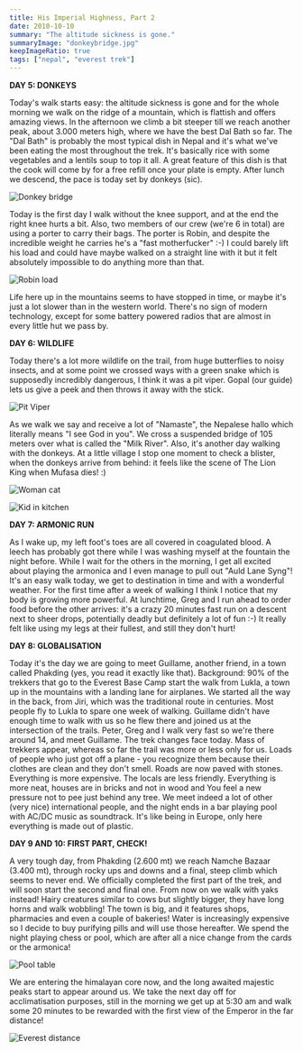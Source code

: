 ```yaml
---
title: His Imperial Highness, Part 2
date: 2010-10-10
summary: "The altitude sickness is gone."
summaryImage: "donkeybridge.jpg"
keepImageRatio: true
tags: ["nepal", "everest trek"]
---
```


**DAY 5: DONKEYS**

Today's walk starts easy: the altitude sickness is gone and for the whole morning we walk on the ridge of a mountain, which is flattish and offers amazing views. In the afternoon we climb a bit steeper till we reach another peak, about 3.000 meters high, where we have the best Dal Bath so far. The "Dal Bath" is probably the most typical dish in Nepal and it's what we've been eating the most throughout the trek. It's basically rice with some vegetables and a lentils soup to top it all. A great feature of this dish is that the cook will come by for a free refill once your plate is empty. After lunch we descend, the pace is today set by donkeys (sic). 

![Donkey bridge](donkeybridge.jpg)

Today is the first day I walk without the knee support, and at the end the right knee hurts a bit. Also, two members of our crew (we're 6 in total) are using a porter to carry their bags. The porter is Robin, and despite the incredible weight he carries he's a "fast motherfucker" :-) I could barely lift his load and could have maybe walked on a straight line with it but it felt absolutely impossible to do anything more than that.

![Robin load](robinload.jpg)

Life here up in the mountains seems to have stopped in time, or maybe it's just a lot slower than in the western world. There's no sign of modern technology, except for some battery powered radios that are almost in every little hut we pass by.

**DAY 6: WILDLIFE**

Today there's a lot more wildlife on the trail, from huge butterflies to noisy insects, and at some point we crossed ways with a green snake which is supposedly incredibly dangerous, I think it was a pit viper. Gopal (our guide) lets us give a peek and then throws it away with the stick.

![Pit Viper](pitviper.jpg)

As we walk we say and receive a lot of "Namaste", the Nepalese hallo which literally means "I see God in you". We cross a suspended bridge of 105 meters over what is called the "Milk River". Also, it's another day walking with the donkeys. At a little village I stop one moment to check a blister, when the donkeys arrive from behind: it feels like the scene of The Lion King when Mufasa dies! :)

![Woman cat](womancat.jpg)

![Kid in kitchen](bimbocucina.jpg)

**DAY 7: ARMONIC RUN**

As I wake up, my left foot's toes are all covered in coagulated blood. A leech has probably got there while I was washing myself at the fountain the night before. While I wait for the others in the morning, I get all excited about playing the armonica and I even manage to pull out "Auld Lane Syng"! It's an easy walk today, we get to destination in time and with a wonderful weather.
For the first time after a week of walking I think I notice that my body is growing more powerful. At lunchtime, Greg and I run ahead to order food before the other arrives: it's a crazy 20 minutes fast run on a descent next to sheer drops, potentially deadly but definitely a lot of fun :-) It really felt like using my legs at their fullest, and still they don't hurt!

**DAY 8: GLOBALISATION**

Today it's the day we are going to meet Guillame, another friend, in a town called Phakding (yes, you read it exactly like that). Background: 90% of the trekkers that go to the Everest Base Camp start the walk from Lukla, a town up in the mountains with a landing lane for airplanes. We started all the way in the back, from Jiri, which was the traditional route in centuries. Most people fly to Lukla to spare one week of walking. Guillame didn't have enough time to walk with us so he flew there and joined us at the intersection of the trails. Peter, Greg and I walk very fast so we're there around 14, and meet Guillame.
The trek changes face today. Mass of trekkers appear, whereas so far the trail was more or less only for us. Loads of people who just got off a plane - you recognize them because their clothes are clean and they don't smell. Roads are now paved with stones. Everything is more expensive. The locals are less friendly. Everything is more neat, houses are in bricks and not in wood and You feel a new pressure not to pee just behind any tree.
We meet indeed a lot of other (very nice) international people, and the night ends in a bar playing pool with AC/DC music as soundtrack. It's like being in Europe, only here everything is made out of plastic.

**DAY 9 AND 10: FIRST PART, CHECK!**

A very tough day, from Phakding (2.600 mt) we reach Namche Bazaar (3.400 mt), through rocky ups and downs and a final, steep climb which seems to never end. We officially completed the first part of the trek, and will soon start the second and final one.
From now on we walk with yaks instead! Hairy creatures similar to cows but slightly bigger, they have long horns and walk wobbling! The town is big, and it features shops, pharmacies and even a couple of bakeries! Water is increasingly expensive so I decide to buy purifying pills and will use those hereafter. We spend the night playing chess or pool, which are after all a nice change from the cards or the armonica! 

![Pool table](pooltable.jpg)

We are entering the himalayan core now, and the long awaited majestic peaks start to appear around us. We take the next day off for acclimatisation purposes, still in the morning we get up at 5:30 am and walk some 20 minutes to be rewarded with the first view of the Emperor in the far distance!

![Everest distance](everestdistance.jpg)

